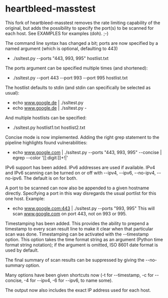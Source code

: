 heartbleed-masstest
===================

This fork of heartbleed-masstest removes the rate limiting capability of the original,
but adds the possibility to specify the port(s) to be scanned for each host.
See EXAMPLES for examples (doh). ;-)

The command line syntax has changed a bit; ports are now specified by a
named argument (which is optional, defaulting to 443)
* ./ssltest.py --ports "443, 993, 995" hostlist.txt

The ports argument can be specified multiple times (and shortened):
* ./ssltest.py --port 443 --port 993 --port 995 hostlist.txt

The hostlist defaults to stdin (and stdin can specifically be selected as
usual):
* echo www.google.de | ./ssltest.py
* echo www.google.de | ./ssltest.py -

And multiple hostlists can be specified:
* ./ssltest.py hostlist1.txt hostlist2.txt

Concise mode is now implemented.  Adding the right grep statement to the
pipeline highlights found vulnerabilities:
* echo www.google.com | ./ssltest.py --ports "443, 993, 995" --concise | egrep --color '[[:digit:]]+!|'

IPv6 support has been added.  IPv6 addresses are used if available.
IPv4 and IPv6 scanning can be turned on or off with --ipv4, --ipv6,
--no-ipv4, --no-ipv6.  The default is on for both.

A port to be scanned can now also be appended to a given hostname directly.
Specifying a port in this way disregards the usual portlist for this one
host.  Example:
* echo www.google.com:443 | ./ssltest.py --ports "993, 995"
This will scan www.google.com on port 443, not on 993 or 995.

Timestamping has been added.  This provides the ability to prepend a
timestamp to every scan result line to make it clear when that particular
scan was done.  Timestamping can be activated with the --timestamp option.
This option takes the time format string as an argument (Python time format
string notation); if the argument is omitted, ISO 8601 date format is used
by default.

The final summary of scan results can be suppressed by giving the
--no-summary option.

Many options have been given shortcuts now (-t for --timestamp, -c for
--concise, -4 for --ipv4, -6 for --ipv6, to name some).

The output now also includes the exact IP address used for each host.
